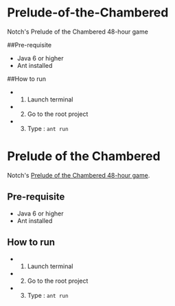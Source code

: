 Prelude-of-the-Chambered
========================

Notch's Prelude of the Chambered 48-hour game

##Pre-requisite
* Java 6 or higher
* Ant installed

##How to run 
* 1) Launch terminal
* 2) Go to the root project 
* 3) Type : `ant run`




Prelude of the Chambered
========================

Notch's [Prelude of the Chambered 48-hour game](http://s3.amazonaws.com/ld48/index.html).

## Pre-requisite
* Java 6 or higher
* Ant installed

## How to run
* 1) Launch terminal
* 2) Go to the root project
* 3) Type : `ant run`
